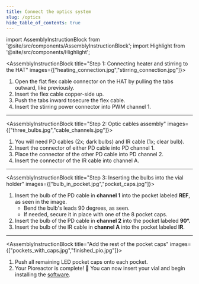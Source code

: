 ```yaml
---
title: Connect the optics system
slug: /optics
hide_table_of_contents: true
---
```


import AssemblyInstructionBlock from '@site/src/components/AssemblyInstructionBlock';
import Highlight from '@site/src/components/Highlight';

<AssemblyInstructionBlock title="Step 1: Connecting heater and stirring to the HAT" images={["heating_connection.jpg","stirring_connection.jpg"]}>

1.	Open the flat flex cable connector on the HAT by pulling the tabs outward, like previously. 
2.	Insert the flex cable copper-side up. 
3.	Push the tabs inward tosecure the flex cable. 
4.	Insert the stirring power connector into PWM channel 1. 

</AssemblyInstructionBlock>

-----

<AssemblyInstructionBlock title="Step 2: Optic cables assembly" images={["three_bulbs.jpg","cable_channels.jpg"]}>

1.	You will need PD cables (2x; dark bulbs) and IR cable (1x; clear bulb). 
2.	Insert the connector of either PD cable into PD channel 1. 
3.	Place the connector of the other PD cable into PD channel 2. 
4.	Insert the connector of the IR cable into channel A.

</AssemblyInstructionBlock>

-----

<AssemblyInstructionBlock title="Step 3: Inserting the bulbs into the vial holder" images={["bulb_in_pocket.jpg","pocket_caps.jpg"]}>

1.	Insert the bulb of the PD cable in **channel 1** into the pocket labeled **REF**, as seen in the image. 
	*	Bend the bulb's leads 90 degrees, as seen.
	*	If needed, secure it in place with one of the 8 pocket caps. 
2.	Insert the bulb of the PD cable in **channel 2** into the pocket labeled **90°.**
3.	Insert the bulb of the IR cable in **channel A** into the pocket labeled **IR**.

</AssemblyInstructionBlock>

-----

<AssemblyInstructionBlock title="Add the rest of the pocket caps" images={["pockets_with_caps.jpg","finished_pio.jpg"]}>

1.	Push all remaining LED pocket caps onto each pocket.
2.	Your Pioreactor is complete! 🚀 You can now insert your vial and begin installing the [software](/user-guide/software-set-up).

</AssemblyInstructionBlock>
